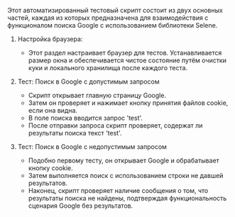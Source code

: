 
Этот автоматизированный тестовый скрипт состоит из двух основных частей, каждая из которых предназначена для взаимодействия с функционалом поиска Google с использованием библиотеки Selene.

1. Настройка браузера:
   - Этот раздел настраивает браузер для тестов. Устанавливается размер окна и обеспечивается чистое состояние путём очистки куки и локального хранилища после каждого теста.

2. Тест: Поиск в Google с допустимым запросом
   - Скрипт открывает главную страницу Google.
   - Затем он проверяет и нажимает кнопку принятия файлов cookie, если она видна.
   - В поле поиска вводится запрос 'test'.
   - После отправки запроса скрипт проверяет, содержат ли результаты поиска текст 'test'.

3. Тест: Поиск в Google с недопустимым запросом
   - Подобно первому тесту, он открывает Google и обрабатывает кнопку cookie.
   - Затем выполняется поиск с использованием строки не давшей результатов.
   - Наконец, скрипт проверяет наличие сообщения о том, что результаты поиска не найдены, подтверждая функциональность сценария Google без результатов.